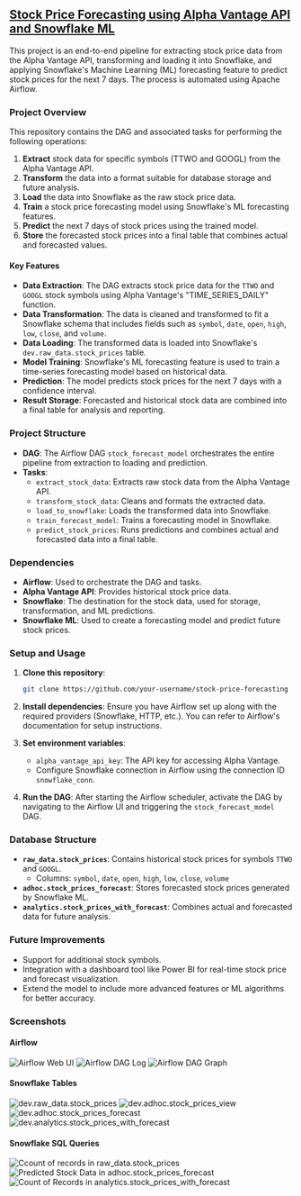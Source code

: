 ## [Stock Price Forecasting using Alpha Vantage API and Snowflake ML](https://github.com/aditya-tekale-99/Stock-Prediction/blob/main/stock_prediction_dag.py)

This project is an end-to-end pipeline for extracting stock price data from the Alpha Vantage API, transforming and loading it into Snowflake, and applying Snowflake's Machine Learning (ML) forecasting feature to predict stock prices for the next 7 days. The process is automated using Apache Airflow.

### Project Overview

This repository contains the DAG and associated tasks for performing the following operations:

1. **Extract** stock data for specific symbols (TTWO and GOOGL) from the Alpha Vantage API.
2. **Transform** the data into a format suitable for database storage and future analysis.
3. **Load** the data into Snowflake as the raw stock price data.
4. **Train** a stock price forecasting model using Snowflake's ML forecasting features.
5. **Predict** the next 7 days of stock prices using the trained model.
6. **Store** the forecasted stock prices into a final table that combines actual and forecasted values.

#### Key Features

- **Data Extraction**: The DAG extracts stock price data for the `TTWO` and `GOOGL` stock symbols using Alpha Vantage's "TIME_SERIES_DAILY" function.
- **Data Transformation**: The data is cleaned and transformed to fit a Snowflake schema that includes fields such as `symbol`, `date`, `open`, `high`, `low`, `close`, and `volume`.
- **Data Loading**: The transformed data is loaded into Snowflake's `dev.raw_data.stock_prices` table.
- **Model Training**: Snowflake's ML forecasting feature is used to train a time-series forecasting model based on historical data.
- **Prediction**: The model predicts stock prices for the next 7 days with a confidence interval.
- **Result Storage**: Forecasted and historical stock data are combined into a final table for analysis and reporting.

### Project Structure

- **DAG**: The Airflow DAG `stock_forecast_model` orchestrates the entire pipeline from extraction to loading and prediction.
- **Tasks**:
  - `extract_stock_data`: Extracts raw stock data from the Alpha Vantage API.
  - `transform_stock_data`: Cleans and formats the extracted data.
  - `load_to_snowflake`: Loads the transformed data into Snowflake.
  - `train_forecast_model`: Trains a forecasting model in Snowflake.
  - `predict_stock_prices`: Runs predictions and combines actual and forecasted data into a final table.

### Dependencies

- **Airflow**: Used to orchestrate the DAG and tasks.
- **Alpha Vantage API**: Provides historical stock price data.
- **Snowflake**: The destination for the stock data, used for storage, transformation, and ML predictions.
- **Snowflake ML**: Used to create a forecasting model and predict future stock prices.

### Setup and Usage

1. **Clone this repository**:
   ```bash
   git clone https://github.com/your-username/stock-price-forecasting
   ```

2. **Install dependencies**:
   Ensure you have Airflow set up along with the required providers (Snowflake, HTTP, etc.). You can refer to Airflow's documentation for setup instructions.

3. **Set environment variables**:
   - `alpha_vantage_api_key`: The API key for accessing Alpha Vantage.
   - Configure Snowflake connection in Airflow using the connection ID `snowflake_conn`.

4. **Run the DAG**:
   After starting the Airflow scheduler, activate the DAG by navigating to the Airflow UI and triggering the `stock_forecast_model` DAG.

### Database Structure

- **`raw_data.stock_prices`**: Contains historical stock prices for symbols `TTWO` and `GOOGL`.
  - Columns: `symbol`, `date`, `open`, `high`, `low`, `close`, `volume`
- **`adhoc.stock_prices_forecast`**: Stores forecasted stock prices generated by Snowflake ML.
- **`analytics.stock_prices_with_forecast`**: Combines actual and forecasted data for future analysis.

### Future Improvements

- Support for additional stock symbols.
- Integration with a dashboard tool like Power BI for real-time stock price and forecast visualization.
- Extend the model to include more advanced features or ML algorithms for better accuracy.

### Screenshots

#### Airflow 
![Airflow Web UI](https://github.com/aditya-tekale-99/Stock-Prediction/blob/main/Screenshots/Airflow%20Log.png)
![Airflow DAG Log](https://github.com/aditya-tekale-99/Stock-Prediction/blob/main/Screenshots/Airflow%20Log.png)
![Airflow DAG Graph](https://github.com/aditya-tekale-99/Stock-Prediction/blob/main/Screenshots/Airflow%20graph.png)

#### Snowflake Tables
![dev.raw_data.stock_prices](https://github.com/aditya-tekale-99/Stock-Prediction/blob/main/Screenshots/Stock_Prices_Table.png)
![dev.adhoc.stock_prices_view](https://github.com/aditya-tekale-99/Stock-Prediction/blob/main/Screenshots/Stock_Prices_View_Table.png)
![dev.adhoc.stock_prices_forecast](https://github.com/aditya-tekale-99/Stock-Prediction/blob/main/Screenshots/Stock_Prices_Forecast_Table.png)
![dev.analytics.stock_prices_with_forecast](https://github.com/aditya-tekale-99/Stock-Prediction/blob/main/Screenshots/Stock_prices_With-Forecast_Table.png)

#### Snowflake SQL Queries
![Ccount of records in raw_data.stock_prices](https://github.com/aditya-tekale-99/Stock-Prediction/blob/main/Screenshots/Count%20of%20records%20for%20each%20stock.png)
![Predicted Stock Data in adhoc.stock_prices_forecast](https://github.com/aditya-tekale-99/Stock-Prediction/blob/main/Screenshots/Predicted_Stock_Data.png)
![Count of Records in analytics.stock_prices_with_forecast](https://github.com/aditya-tekale-99/Stock-Prediction/blob/main/Screenshots/dev.analytics.stock_prices_with_forecast.png)
